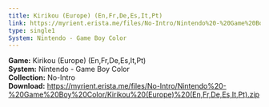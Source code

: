 ```yaml
---
title: Kirikou (Europe) (En,Fr,De,Es,It,Pt)
link: https://myrient.erista.me/files/No-Intro/Nintendo%20-%20Game%20Boy%20Color/Kirikou%20(Europe)%20(En,Fr,De,Es,It,Pt).zip
type: single1
System: Nintendo - Game Boy Color
---
```

<b>Game:</b> Kirikou (Europe) (En,Fr,De,Es,It,Pt)<br>
<b>System:</b> Nintendo - Game Boy Color<br>
<b>Collection:</b> No-Intro<br>
<b>Download:</b> https://myrient.erista.me/files/No-Intro/Nintendo%20-%20Game%20Boy%20Color/Kirikou%20(Europe)%20(En,Fr,De,Es,It,Pt).zip